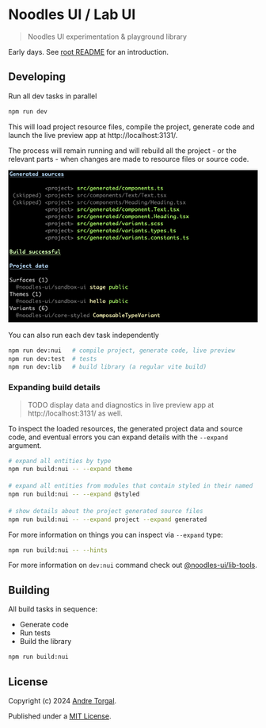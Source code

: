# Noodles UI / Lab UI

> Noodles UI experimentation & playground library

Early days. See [root README](../../../README.md) for an introduction.

## Developing

Run all dev tasks in parallel

```bash
npm run dev
```

This will load project resource files, compile the project, generate code and launch the live preview app at http://localhost:3131/.

The process will remain running and will rebuild all the project - or the relevant parts - when changes are made to resource files or source code.

![](../../support/lib-tools/resources/readme/screenshot-build-success.png)

You can also run each dev task independently

```bash
npm run dev:nui   # compile project, generate code, live preview
npm run dev:test  # tests
npm run dev:lib   # build library (a regular vite build)
```

### Expanding build details

> TODO display data and diagnostics in live preview app at http://localhost:3131/ as well.

To inspect the loaded resources, the generated project data and source code, and eventual errors you can expand details with the `--expand` argument.

```bash
# expand all entities by type
npm run build:nui -- --expand theme

# expand all entities from modules that contain styled in their named
npm run build:nui -- --expand @styled

# show details about the project generated source files
npm run build:nui -- --expand project --expand generated
```

For more information on things you can inspect via `--expand` type:

```bash
npm run build:nui -- --hints
```

For more information on `dev:nui` command check out [@noodles-ui/lib-tools](../../support/lib-tools/README.md).

## Building

All build tasks in sequence:

- Generate code
- Run tests
- Build the library

```bash
npm run build:nui
```

## License

Copyright (c) 2024 [Andre Torgal](https://andretorgal.com/).

Published under a [MIT License](https://andrezero.mit-license.org/2024).
